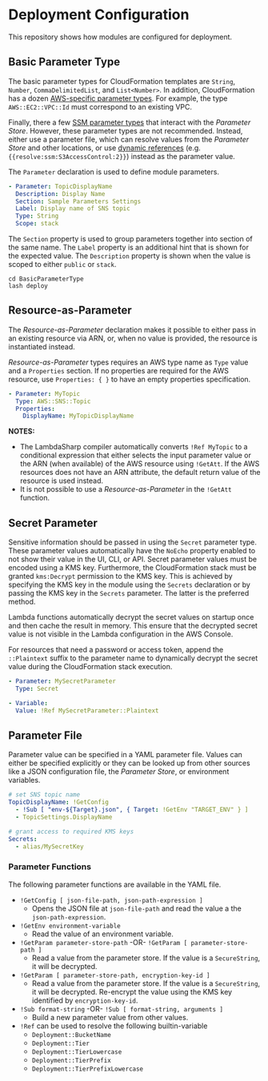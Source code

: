 # Deployment Configuration

This repository shows how modules are configured for deployment.

## Basic Parameter Type

The basic parameter types for CloudFormation templates are `String`, `Number`, `CommaDelimitedList`, and `List<Number>`. In addition, CloudFormation has a dozen [AWS-specific parameter types](https://docs.aws.amazon.com/AWSCloudFormation/latest/UserGuide/parameters-section-structure.html#aws-specific-parameter-types). For example, the type `AWS::EC2::VPC::Id` must correspond to an existing VPC.

Finally, there a few [SSM parameter types](https://docs.aws.amazon.com/AWSCloudFormation/latest/UserGuide/parameters-section-structure.html#aws-ssm-parameter-types) that interact with the _Parameter Store_. However, these parameter types are not recommended. Instead, either use a parameter file, which can resolve values from the _Parameter Store_ and other locations, or use [dynamic references](https://docs.aws.amazon.com/AWSCloudFormation/latest/UserGuide/dynamic-references.html) (e.g. `{{resolve:ssm:S3AccessControl:2}}`) instead as the parameter value.

The `Parameter` declaration is used to define module parameters.

```yaml
- Parameter: TopicDisplayName
  Description: Display Name
  Section: Sample Parameters Settings
  Label: Display name of SNS topic
  Type: String
  Scope: stack
```

The `Section` property is used to group parameters together into section of the same name. The `Label` property is an additional hint that is shown for the expected value. The `Description` property is shown when the value is scoped to either `public` or `stack`.

```
cd BasicParameterType
lash deploy
```

## Resource-as-Parameter

The _Resource-as-Parameter_ declaration makes it possible to either pass in an existing resource via ARN, or, when no value is provided, the resource is instantiated instead.

_Resource-as-Parameter_ types requires an AWS type name as `Type` value and a `Properties` section. If no properties are required for the AWS resource, use `Properties: { }` to have an empty properties specification.

```yaml
- Parameter: MyTopic
  Type: AWS::SNS::Topic
  Properties:
    DisplayName: MyTopicDisplayName
```

**NOTES:**
* The LambdaSharp compiler automatically converts `!Ref MyTopic` to a conditional expression that either selects the input parameter value or the ARN (when available) of the AWS resource using `!GetAtt`. If the AWS resources does not have an ARN attribute, the default return value of the resource is used instead.
* It is not possible to use a _Resource-as-Parameter_ in the `!GetAtt` function.

## Secret Parameter

Sensitive information should be passed in using the `Secret` parameter type. These parameter values automatically have the `NoEcho` property enabled to not show their value in the UI, CLI, or API. Secret parameter values must be encoded using a KMS key. Furthermore, the CloudFormation stack must be granted `kms:Decrypt` permission to the KMS key. This is achieved by specifying the KMS key in the module using the `Secrets` declaration or by passing the KMS key in the `Secrets` parameter. The latter is the preferred method.

Lambda functions automatically decrypt the secret values on startup once and then cache the result in memory. This ensure that the decrypted secret value is not visible in the Lambda configuration in the AWS Console.

For resources that need a password or access token, append the `::Plaintext` suffix to the parameter name to dynamically decrypt the secret value during the CloudFormation stack execution.

```yaml
- Parameter: MySecretParameter
  Type: Secret

- Variable:
  Value: !Ref MySecretParameter::Plaintext
```

## Parameter File

Parameter value can be specified in a YAML parameter file. Values can either be specified explicitly or they can be looked up from other sources like a JSON configuration file, the _Parameter Store_, or environment variables.

```yaml
# set SNS topic name
TopicDisplayName: !GetConfig
  - !Sub [ "env-${Target}.json", { Target: !GetEnv "TARGET_ENV" } ]
  - TopicSettings.DisplayName

# grant access to required KMS keys
Secrets:
  - alias/MySecretKey
```

### Parameter Functions

The following parameter functions are available in the YAML file.

* `!GetConfig [ json-file-path, json-path-expression ]`
  * Opens the JSON file at `json-file-path` and read the value a the `json-path-expression`.
* `!GetEnv environment-variable`
  * Read the value of an environment variable.
* `!GetParam parameter-store-path` -OR- `!GetParam [ parameter-store-path ]`
  * Read a value from the parameter store. If the value is a `SecureString`, it will be decrypted.
* `!GetParam [ parameter-store-path, encryption-key-id ]`
  * Read a value from the parameter store. If the value is a `SecureString`, it will be decrypted. Re-encrypt the value using the KMS key identified by `encryption-key-id`.
* `!Sub format-string` -OR- `!Sub [ format-string, arguments ]`
  * Build a new parameter value from other values.
* `!Ref` can be used to resolve the following builtin-variable
    * `Deployment::BucketName`
    * `Deployment::Tier`
    * `Deployment::TierLowercase`
    * `Deployment::TierPrefix`
    * `Deployment::TierPrefixLowercase`

